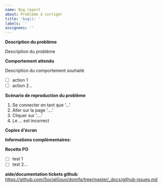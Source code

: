 ```yaml
---
name: Bug report
about: Problème à corriger
title: 'bug(): '
labels: ''
assignees: ''
---
```


**Description du problème**

Description du problème

**Comportement attendu**

Description du comportement souhaité

- [ ] action 1
- [ ] action 2...

**Scénario de reproduction du problème**

1. Se connecter en tant que '...'
2. Aller sur la page '....'
3. Cliquer sur '....'
4. Le ... est incorrect

**Copies d'écran**

**Informations complémentaires:**

**Recette PO**

- [ ] test 1
- [ ] test 2...

__aide/documentation tickets github__: <https://github.com/SocialGouv/domifa/tree/master/_docs/github-issues.md>
